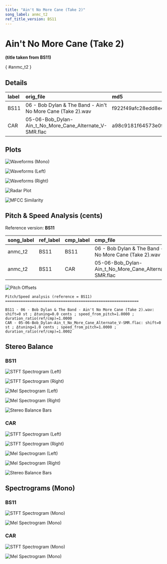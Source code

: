 ```yaml
---
title: "Ain't No More Cane (Take 2)"
song_label: anmc_t2
ref_title_version: BS11
---
```


# Ain't No More Cane (Take 2)

**(title taken from BS11)**

[](){ #anmc_t2 }

## Details

| label   | orig_file                                                   | md5                              |   disc |   track |   duration_sec | duration_fmt   |   loudness |   loudness_left |   loudness_right |   loudness_balance |      rms |   rms_left |   rms_right |   rms_balance |   lr_corr |   spectral_centroid |
|:--------|:------------------------------------------------------------|:---------------------------------|-------:|--------:|---------------:|:---------------|-----------:|----------------:|-----------------:|-------------------:|---------:|-----------:|------------:|--------------:|----------:|--------------------:|
| BS11    | 06 - Bob Dylan & The Band - Ain't No More Cane (Take 2).wav | f922f49afc28edd8e4142d78eca58114 |      5 |       6 |        117.907 | 01:57:907      |   -18.6355 |        -17.7102 |         -18.6876 |           0.977379 | 0.114459 |   0.135688 |    0.101147 |     0.0345409 |  0.803117 |             1872.87 |
| CAR     | 05-06-Bob_Dylan-Ain_t_No_More_Cane_Alternate_V-SMR.flac     | a98c9181f64573e0976e8376c8745383 |      5 |       6 |        117.887 | 01:57:887      |   -18.6354 |        -17.7071 |         -18.6841 |           0.977031 | 0.114481 |   0.135711 |    0.101167 |     0.0345441 |  0.803117 |             1721.3  |

## Plots
![Waveforms (Mono)](anmc_t2-waveforms_Mono.png)

![Waveforms (Left)](anmc_t2-waveforms_L.png)

![Waveforms (Right)](anmc_t2-waveforms_R.png)

![Radar Plot](anmc_t2-radar_plot.png)

![MFCC Similarity](anmc_t2-similarity_matrix.png)

## Pitch & Speed Analysis (cents)

Reference version: **BS11**

| song_label   | ref_label   | cmp_label   | cmp_file                                                    |   tuning_cents_cmp |   tuning_cents_ref |   delta_tuning_cents |   semitone_shift_vs_ref |   chroma_similarity |   speed_factor_from_pitch |   duration_ratio_ref_over_cmp |
|:-------------|:------------|:------------|:------------------------------------------------------------|-------------------:|-------------------:|---------------------:|------------------------:|--------------------:|--------------------------:|------------------------------:|
| anmc_t2      | BS11        | BS11        | 06 - Bob Dylan & The Band - Ain't No More Cane (Take 2).wav |                -20 |                -20 |                    0 |                       0 |             1       |                         1 |                       1       |
| anmc_t2      | BS11        | CAR         | 05-06-Bob_Dylan-Ain_t_No_More_Cane_Alternate_V-SMR.flac     |                -19 |                -20 |                    1 |                       0 |             0.99986 |                         1 |                       1.00017 |

![Pitch Offsets](anmc_t2-pitch_offsets.png)

````text
Pitch/Speed analysis (reference = BS11)
============================================================

BS11 - 06 - Bob Dylan & The Band - Ain't No More Cane (Take 2).wav: shift=0 st ; Δtuning=0.0 cents ; speed_from_pitch=1.0000 ; duration_ratio(ref/cmp)=1.0000
CAR - 05-06-Bob_Dylan-Ain_t_No_More_Cane_Alternate_V-SMR.flac: shift=0 st ; Δtuning=1.0 cents ; speed_from_pitch=1.0000 ; duration_ratio(ref/cmp)=1.0002

````

## Stereo Balance

### BS11

![STFT Spectrogram (Left)](anmc_t2-BS11_spectrogram_L.png)

![STFT Spectrogram (Right)](anmc_t2-BS11_spectrogram_R.png)

![Mel Spectrogram (Left)](anmc_t2-BS11_melspec_L.png)

![Mel Spectrogram (Right)](anmc_t2-BS11_melspec_R.png)

![Stereo Balance Bars](anmc_t2-BS11_balance.png)

### CAR

![STFT Spectrogram (Left)](anmc_t2-CAR_spectrogram_L.png)

![STFT Spectrogram (Right)](anmc_t2-CAR_spectrogram_R.png)

![Mel Spectrogram (Left)](anmc_t2-CAR_melspec_L.png)

![Mel Spectrogram (Right)](anmc_t2-CAR_melspec_R.png)

![Stereo Balance Bars](anmc_t2-CAR_balance.png)

## Spectrograms (Mono)

### BS11

![STFT Spectrogram (Mono)](anmc_t2-BS11_spectrogram_Mono.png)

![Mel Spectrogram (Mono)](anmc_t2-BS11_melspec_Mono.png)

### CAR

![STFT Spectrogram (Mono)](anmc_t2-CAR_spectrogram_Mono.png)

![Mel Spectrogram (Mono)](anmc_t2-CAR_melspec_Mono.png)

